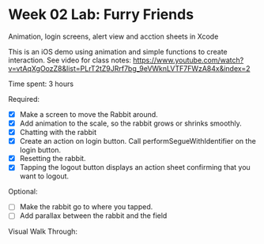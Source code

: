 # Week 02 Lab: Furry Friends
Animation, login screens, alert view and acction sheets in Xcode

This is an iOS demo using animation and simple functions to create interaction. See video for class notes: https://www.youtube.com/watch?v=vtAqXgOozZ8&list=PLrT2tZ9JRrf7bg_9eVWknLVTF7FWzA84x&index=2

Time spent: 3 hours

Required:

* [x] Make a screen to move the Rabbit around.
* [x] Add animation to the scale, so the rabbit grows or shrinks smoothly.
* [x] Chatting with the rabbit
* [x] Create an action on login button. Call performSegueWithIdentifier on the login button. 
* [x] Resetting the rabbit.
* [x] Tapping the logout button displays an action sheet confirming that you want to logout.

Optional: 
* [ ] Make the rabbit go to where you tapped.
* [ ] Add parallax between the rabbit and the field

Visual Walk Through:



